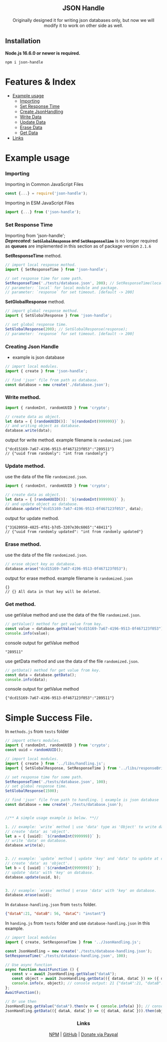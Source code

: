 <h2 align='center'> JSON Handle </h2>
<p align='center'>Originally designed it for writing json databases only, but now we will modify it to work on other side as well.</p>

## Installation
**Node.js 16.6.0 or newer is required.**
```
npm i json-handle
```

# Features & Index
   - [Example usage](https://github.com/SuphaKornTH/json-handle/blob/main/readme.md#example-usage)
      - [Importing](https://github.com/SuphaKornTH/json-handle/blob/main/readme.md#importing)
      - [Set Response Time](https://github.com/SuphaKornTH/json-handle/blob/main/readme.md#set-response-time)
      - [Create JsonHandling](https://github.com/SuphaKornTH/json-handle/blob/main/readme.md#creating-json-handle)
      - [Write Data](https://github.com/SuphaKornTH/json-handle/blob/main/readme.md#write-method)
      - [Update Data](https://github.com/SuphaKornTH/json-handle/blob/main/readme.md#update-method)
      - [Erase Data](https://github.com/SuphaKornTH/json-handle/blob/main/readme.md#erase-method)
      - [Get Data](https://github.com/SuphaKornTH/json-handle/blob/main/readme.md#get-method)
   - [Links](https://github.com/SuphaKornTH/json-handle/blob/main/readme.md#links)

# Example usage
### Importing
Importing in Common JavaScript Files
```js
const {...} = require('json-handle');
```
Importing in ESM JavaScript Files
```js
import {...} from ('json-handle');
```

### Set Response Time
Importing from 'json-handle';
<br> _***Deprecated:***_ **~~`SetGlobalResponse`~~ and ~~`SetResponseTime`~~** is no longer required as **queues** are implemented in this section as of package version `2.1.6`

**SetResponseTime** method.
```js
// import local response mothod.
import { SetResponseTime } from 'json-handle';

// set response time for some path.
SetResponseTime('./tests/database.json', 200); // SetResponseTime(local, response);
// parameter: `local` for local module and package.
// parameter: `response` for set timeout. [default -> 200]
```

**SetGlobalResponse** method.
```js
// import global response mothod.
import { SetGlobalResponse } from 'json-handle';

// set global response time.
SetGlobalResponse(200); // SetGlobalResponse(response);
// parameter: `response` for set timeout. [default -> 200]
```

### Creating Json Handle
 - example is json database
```js
// import local modules.
import { create } from 'json-handle';

// find 'json' file from path as database.
const database = new create('./database.json');
```
### Write method.
```js
import { randomInt, randomUUID } from 'crypto';

// create data as object.
let data = { [randomUUID()]: `${randomInt(999999)}` };
// and writing object as database.
database.write(data);
```
output for write method. example filename is `randomized.json`
```jsonc
{"dcd15169-7a67-4196-9513-0f467123f053":"289511"}
// {"uuid from randomly": "int from randomly"}
```

### Update method.
use the data of the file `randomized.json`.
```js
import { randomInt, randomUUID } from 'crypto';

// create data as object.
let data = { [randomUUID()]: `${randomInt(999999)}` };
// and update object as database.
database.update("dcd15169-7a67-4196-9513-0f467123f053", data);
```
output for update method.
```jsonc
{"31620958-4825-4f81-b7d5-3207e30c6065":"48411"}
// {"uuid from randomly updated": "int from randomly updated"}
```

### Erase method.
use the data of the file `randomized.json`.
```js
// erase object key as database.
database.erase("dcd15169-7a67-4196-9513-0f467123f053");
```
output for erase method. example filename is `randomized.json`
```jsonc
{}
// {} All data in that key will be deleted.
```

### Get method.
use getValue method and use the data of the file `randomized.json`.
```js
// getValue() method for get value from key.
const value = database.getValue("dcd15169-7a67-4196-9513-0f467123f053");
console.info(value);
```
console output for getValue method
```shell
"289511"
```

use getData method and use the data of the file `randomized.json`.
```js
// getData() method for get value from key.
const data = database.getData();
console.info(data);
```
console output for getValue method
```shell
{"dcd15169-7a67-4196-9513-0f467123f053":"289511"}
```


# Simple Success File.
In `methods.js` from `tests` folder
```js
// import others modules. 
import { randomInt, randomUUID } from 'crypto';
const uuid = randomUUID();

// import local modules.
import { create } from '../libs/handling.js';
import { SetGlobalResponse, SetResponseTime } from '../libs/responseBridge.js';

// set response time for some path.
SetResponseTime('./tests/database.json', 100);
// set global response time.
SetGlobalResponse(1500);

// find 'json' file from path to handling. | example is json database
const database = new create('./tests/database.json');


//** A simple usage example is below. **//

1. // example: `write` method | use 'data' type as 'Object' to write database.
// create 'data' as 'object'.
let a = { [uuid]: `${randomInt(999999)}` };
// write 'data' on database.
database.write(a);


2. // example: `update` method | update 'key' and 'data' to update at database and using as current.
// create 'data' as 'object'.
let b = { [uuid] :`${randomInt(999999)}` };
// update 'data' with 'key' on database.
database.update(uuid, b);


3. // example: `erase` method | erase 'data' with 'key' on database. 
database.erase(uuid);
```

In `database-handling.json` from `tests` folder.
```json
{"dataA":21, "dataB": 56, "dataC": "instant"}
```
In `handing.js` from `tests` folder and use `database-handling.json` in this example.
```js
// import local modules
import { create, SetResponseTime } from '../JsonHandling.js';

const JsonHandling = new create('./tests/database-handling.json');
SetResponseTime('./tests/database-handling.json', 100);

// Use async function
async function AwaitFunction () {
   const v = await JsonHandling.getValue("dataA");
   const object = await JsonHandling.getData(({ dataA, dataC }) => ({ dataA, dataC }));
   console.info(v, object); // console output: 21 {"dataA":21, "dataB": 56, "dataC": "instant"}
};
AwaitFunction();

// Or use then
JsonHandling.getValue("dataA").then(v => { console.info(a) }); // console output: 21
JsonHandling.getData(({ dataA, dataC }) => ({ dataA, dataC })).then(object => { console.info(object) }); // console output: { "dataA":21, "dataC": "instant" }
```

### <div align='center'>Links</div>
<div align='center'><a href='https://www.npmjs.com/package/json-handle'>NPM</a> | <a href='https://github.com/SuphaKornTH/json-handle'>GitHub</a> | <a href='https://www.paypal.com/paypalme/suphakTH'>Donate via Paypal</a></div>